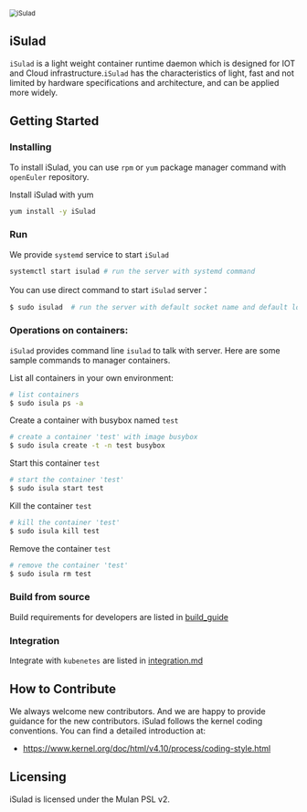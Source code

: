 <img src="logo/isula-logo.png" alt="iSulad" style="zoom:80%;" />

## iSulad

`iSulad` is a light weight container runtime daemon which is designed for IOT and Cloud infrastructure.`iSulad` has the characteristics of light, fast and not limited by hardware specifications and architecture, and can be applied more widely.

## Getting Started

### Installing
To install iSulad, you can use `rpm` or `yum` package manager command with `openEuler` repository.

Install iSulad with yum
```sh
yum install -y iSulad
```

### Run
We provide `systemd` service to start `iSulad`
```sh
systemctl start isulad # run the server with systemd command
```

You can use direct command to start `iSulad` server：
```sh
$ sudo isulad  # run the server with default socket name and default log level and images manage function
```
### Operations on containers:
`iSulad` provides command line `isulad` to talk with server.
Here are some sample commands to manager containers.

List all containers in your own environment:
```sh
# list containers
$ sudo isula ps -a
```

Create a container with busybox named `test`
```sh
# create a container 'test' with image busybox
$ sudo isula create -t -n test busybox
```

Start this container `test`
```sh
# start the container 'test'
$ sudo isula start test
```
Kill the container `test`
```sh
# kill the container 'test'
$ sudo isula kill test
```
Remove the container `test`
```sh
# remove the container 'test'
$ sudo isula rm test
```

### Build from source
Build requirements for developers are listed in [build_guide](./docs/build_guide.md)

### Integration
Integrate with `kubenetes` are listed in [integration.md](./docs/integration.md)

## How to Contribute

We always welcome new contributors. And we are happy to provide guidance for the new contributors.
iSulad follows the kernel coding conventions. You can find a detailed introduction at:

- https://www.kernel.org/doc/html/v4.10/process/coding-style.html

## Licensing

iSulad is licensed under the Mulan PSL v2.
